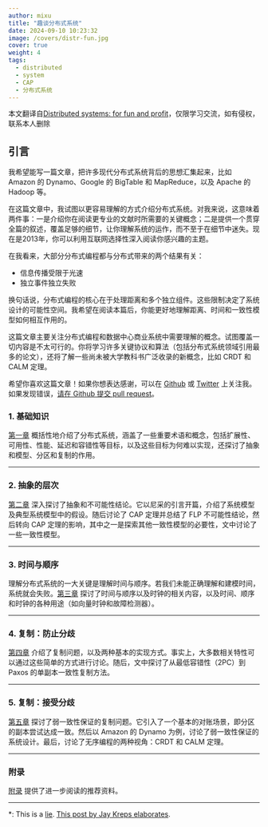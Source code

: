 ```yaml
---
author: mixu
title: "趣谈分布式系统"
date: 2024-09-10 10:23:32
image: /covers/distr-fun.jpg
cover: true
weight: 4
tags:
  - distributed
  - system
  - CAP
  - 分布式系统
---
```


本文翻译自[Distributed systems: for fun and profit](http://book.mixu.net/distsys/)，仅限学习交流，如有侵权，联系本人删除

## 引言

我希望能写一篇文章，把许多现代分布式系统背后的思想汇集起来，比如 Amazon 的 Dynamo、Google 的 BigTable 和 MapReduce，以及 Apache 的 Hadoop 等。

在这篇文章中，我试图以更容易理解的方式介绍分布式系统。对我来说，这意味着两件事：一是介绍你在阅读更专业的文献时所需要的关键概念；二是提供一个贯穿全篇的叙述，覆盖足够的细节，让你理解系统的运作，而不至于在细节中迷失。现在是2013年，你可以利用互联网选择性深入阅读你感兴趣的主题。

在我看来，大部分分布式编程都与分布式带来的两个结果有关：
- 信息传播受限于光速
- 独立事件独立失败

换句话说，分布式编程的核心在于处理距离和多个独立组件。这些限制决定了系统设计的可能性空间。我希望在阅读本篇后，你能更好地理解距离、时间和一致性模型如何相互作用的。

这篇文章主要关注分布式编程和数据中心商业系统中需要理解的概念。试图覆盖一切内容是不太可行的。你将学习许多关键协议和算法（包括分布式系统领域引用最多的论文），还将了解一些尚未被大学教科书广泛收录的新概念，比如 CRDT 和 CALM 定理。

希望你喜欢这篇文章！如果你想表达感谢，可以在 [Github](https://github.com/mixu/) 或 [Twitter](https://twitter.com/mikitotakada) 上关注我。如果发现错误，[请在 Github 提交 pull request](https://github.com/mixu/distsysbook/issues)。


### 1. 基础知识

[第一章](https://book.mixu.net/distsys/single-page.html#intro) 概括性地介绍了分布式系统，涵盖了一些重要术语和概念，包括扩展性、可用性、性能、延迟和容错性等目标，以及这些目标为何难以实现，还探讨了抽象和模型、分区和复制的作用。

---

### 2. 抽象的层次

[第二章](https://book.mixu.net/distsys/single-page.html#abstractions) 深入探讨了抽象和不可能性结论。它以尼采的引言开篇，介绍了系统模型及典型系统模型中的假设。随后讨论了 CAP 定理并总结了 FLP 不可能性结论，然后转向 CAP 定理的影响，其中之一是探索其他一致性模型的必要性，文中讨论了一些一致性模型。

---

### 3. 时间与顺序

理解分布式系统的一大关键是理解时间与顺序。若我们未能正确理解和建模时间，系统就会失败。[第三章](https://book.mixu.net/distsys/single-page.html#time) 探讨了时间与顺序以及时钟的相关内容，以及时间、顺序和时钟的各种用途（如向量时钟和故障检测器）。

---

### 4. 复制：防止分歧

[第四章](https://book.mixu.net/distsys/single-page.html#replication) 介绍了复制问题，以及两种基本的实现方式。事实上，大多数相关特性可以通过这些简单的方式进行讨论。随后，文中探讨了从最低容错性（2PC）到 Paxos 的单副本一致性复制方法。

---

### 5. 复制：接受分歧

[第五章](https://book.mixu.net/distsys/single-page.html#eventual) 探讨了弱一致性保证的复制问题。它引入了一个基本的对账场景，即分区的副本尝试达成一致。然后以 Amazon 的 Dynamo 为例，讨论了弱一致性保证的系统设计。最后，讨论了无序编程的两种视角：CRDT 和 CALM 定理。

---

### 附录

[附录](https://book.mixu.net/distsys/single-page.html#appendix) 提供了进一步阅读的推荐资料。

---

*: This is a [lie](https://en.wikipedia.org/wiki/Statistical_independence). [This post by Jay Kreps elaborates](http://blog.empathybox.com/post/19574936361/getting-real-about-distributed-system-reliability).